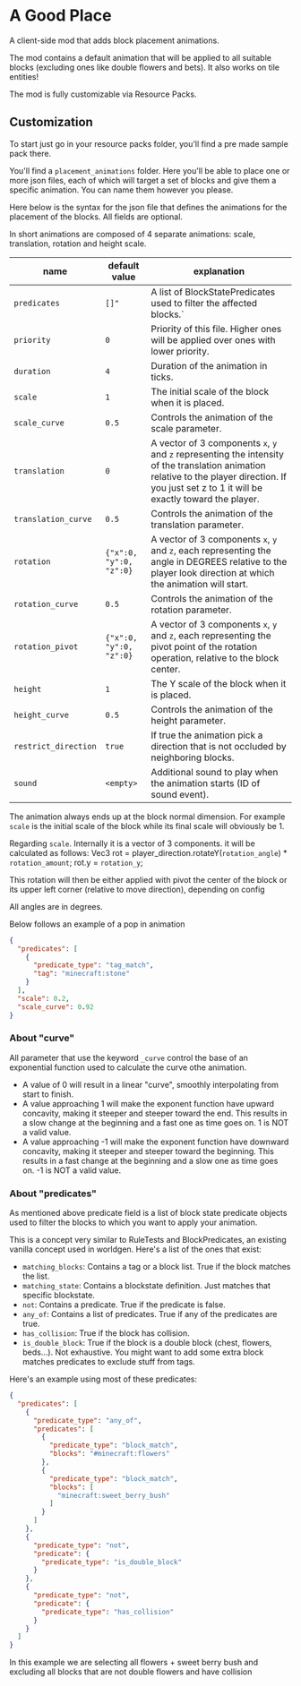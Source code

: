 # A Good Place

A client-side mod that adds block placement animations.

The mod contains a default animation that will be applied to all suitable blocks (excluding ones like double flowers and
bets).
It also works on tile entities!

The mod is fully customizable via Resource Packs.

## Customization

To start just go in your resource packs folder, you'll find a pre made sample pack there.

You'll find a `placement_animations` folder. Here you'll be able to place one or more json files, each of which will
target a set of blocks and give them a specific animation. You can name them however you please.


Here below is the syntax for the json file that defines the animations for the placement of the blocks.
All fields are optional.

In short animations are composed of 4 separate animations: scale, translation, rotation and height scale.

| name                 | default value           | explanation                                                                                                                                                                                      |
|----------------------|-------------------------|--------------------------------------------------------------------------------------------------------------------------------------------------------------------------------------------------|
| `predicates`         | `[]"`                   | A list of BlockStatePredicates used to filter the affected blocks.`                                                                                                                              |
| `priority`           | `0`                     | Priority of this file. Higher ones will be applied over ones with lower priority.                                                                                                                |
| `duration`           | `4`                     | Duration of the animation in ticks.                                                                                                                                                              |
| `scale`              | `1`                     | The initial scale of the block when it is placed.                                                                                                                                                |
| `scale_curve`        | `0.5`                   | Controls the animation of the scale parameter.                                                                                                                                                   |
| `translation`        | `0`                     | A vector of 3 components `x`, `y` and `z` representing the intensity of the translation animation relative to the player direction. If you just set z to 1 it will be exactly toward the player. |
| `translation_curve`  | `0.5`                   | Controls the animation of the translation parameter.                                                                                                                                             |
| `rotation`           | `{"x":0, "y":0, "z":0}` | A vector of 3 components `x`, `y` and `z`, each representing the angle in DEGREES relative to the player look direction at which the animation will start.                                       |
| `rotation_curve`     | `0.5`                   | Controls the animation of the rotation parameter.                                                                                                                                                |
| `rotation_pivot`     | `{"x":0, "y":0, "z":0}` | A vector of 3 components `x`, `y` and `z`, each representing the pivot point of the rotation operation, relative to the block center.                                                            |
| `height`             | `1`                     | The Y scale of the block when it is placed.                                                                                                                                                      |
| `height_curve`       | `0.5`                   | Controls the animation of the height parameter.                                                                                                                                                  |
| `restrict_direction` | `true`                  | If true the animation pick a direction that is not occluded by neighboring blocks.                                                                                                               |
| `sound`              | `<empty>`               | Additional sound to play when the animation starts (ID of sound event).                                                                                                                          |

The animation always ends up at the block normal dimension.
For example `scale` is the initial scale of the block while its final scale will obviously be 1.

Regarding `scale`. Internally it is a vector of 3 components.
it will be calculated as follows:
Vec3 rot = player_direction.rotateY(`rotation_angle`) * `rotation_amount`;
rot.y = `rotation_y`;

This rotation will then be either applied with pivot the center of the block or its upper left corner (relative to move
direction), depending on config

All angles are in degrees.

Below follows an example of a pop in animation

```json
{
  "predicates": [
    {
      "predicate_type": "tag_match",
      "tag": "minecraft:stone"
    }
  ],
  "scale": 0.2,
  "scale_curve": 0.92
}
```

### About "curve"

All parameter that use the keyword `_curve` control the base of an exponential function used to calculate the curve othe
animation.

- A value of 0 will result in a linear "curve", smoothly interpolating from start to finish.
- A value approaching 1 will make the exponent function have upward concavity, making it steeper and steeper toward the
  end. This results in a slow change at the beginning and a fast one as time goes on. 1 is NOT a valid value.
- A value approaching -1 will make the exponent function have downward concavity, making it steeper and steeper toward
  the beginning. This results in a fast change at the beginning and a slow one as time goes on. -1 is NOT a valid value.

### About "predicates"

As mentioned above predicate field is a list of block state predicate objects used to filter the blocks to which you
want to apply
your animation.

This is a concept very similar to RuleTests and BlockPredicates, an existing vanilla concept used in worldgen.
Here's a list of the ones that exist:

- `matching_blocks`: Contains a tag or a block list. True if the block matches the list.
- `matching_state`: Contains a blockstate definition. Just matches that specific blockstate.
- `not`: Contains a predicate. True if the predicate is false.
- `any_of`: Contains a list of predicates. True if any of the predicates are true.
- `has_collision`: True if the block has collision.
- `is_double_block`: True if the block is a double block (chest, flowers, beds...). Not exhaustive. You might want to
  add some extra block matches predicates to exclude stuff from tags.

Here's an example using most of these predicates:

```json
{
  "predicates": [
    {
      "predicate_type": "any_of",
      "predicates": [
        {
          "predicate_type": "block_match",
          "blocks": "#minecraft:flowers"
        },
        {
          "predicate_type": "block_match",
          "blocks": [
            "minecraft:sweet_berry_bush"
          ]
        }
      ]
    },
    {
      "predicate_type": "not",
      "predicate": {
        "predicate_type": "is_double_block"
      }
    },
    {
      "predicate_type": "not",
      "predicate": {
        "predicate_type": "has_collision"
      }
    }
  ]
}
```

In this example we are selecting all flowers + sweet berry bush and excluding all blocks that are not double flowers and
have collision
